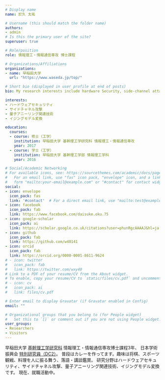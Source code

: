 ```yaml
---
# Display name
name: 於久 太祐

# Username (this should match the folder name)
authors:
- admin
# Is this the primary user of the site?
superuser: true

# Role/position
role: 情報理工・情報通信専攻 博士課程

# Organizations/Affiliations
organizations:
- name: 早稲田大学
  url: "https://www.waseda.jp/top/"

# Short bio (displayed in user profile at end of posts)
bio: My research interests include hardware Security, side-channel attack, quantum annealing, and Ising model transformation.

interests:
- ハードウェアセキュリティ
- サイドチャネル攻撃
- 量子アニーリング関連技術
- イジングモデル変換

education:
  courses:
  - course: 修士（工学）
    institution: 早稲田大学 基幹理工学研究科 情報理工・情報通信専攻
    year: 2017
  - course: 学士（工学）
    institution: 早稲田大学 基幹理工学部 情報理工学科
    year: 2016

# Social/Academic Networking
# For available icons, see: https://sourcethemes.com/academic/docs/page-builder/#icons
#   For an email link, use "fas" icon pack, "envelope" icon, and a link in the
#   form "mailto:your-email@example.com" or "#contact" for contact widget.
social:
- icon: envelope
  icon_pack: fas
  link: '#contact'  # For a direct email link, use "mailto:test@example.org".
- icon: facebook
  icon_pack: fab
  link: https://www.facebook.com/daisuke.oku.75
- icon: google-scholar
  icon_pack: ai
  link: https://scholar.google.co.uk/citations?user=phunRgcAAAAJ&hl=ja
- icon: github
  icon_pack: fab
  link: https://github.com/w40141
- icon: orcid
  icon_pack: fab
  link: https://orcid.org/0000-0001-8611-9624
# - icon: twitter
#   icon_pack: fab
#   link: https://twitter.com/wxy40
# Link to a PDF of your resume/CV from the About widget.
# To enable, copy your resume/CV to `static/files/cv.pdf` and uncomment the lines below.
# - icon: cv
#   icon_pack: ai
#   link: files/cv.pdf

# Enter email to display Gravatar (if Gravatar enabled in Config)
email: ""

# Organizational groups that you belong to (for People widget)
#   Set this to `[]` or comment out if you are not using People widget.
user_groups:
- Researchers
- Visitors
---
```


早稲田大学 [基幹理工学研究科](https://www.fse.sci.waseda.ac.jp/)
情報理工・情報通信専攻博士課程3年、
日本学術振興会 [特別研究員（DC2）](https://www.jsps.go.jp/j-pd/pd_saiyoichiran.html)。
普段はカレーを作ってます。趣味は将棋、スポーツ観戦、料理を人に振る舞う、落語・講談鑑賞。
研究分野はハードウェアセキュリティ、サイドチャネル攻撃、量子アニーリング関連技術、イジングモデル変換です。
現在、就職活動中。
